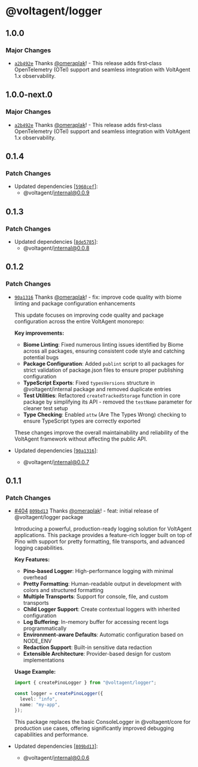 # @voltagent/logger

## 1.0.0

### Major Changes

- [`a2b492e`](https://github.com/VoltAgent/voltagent/commit/a2b492e8ed4dba96fa76862bbddf156f3a1a5c93) Thanks [@omeraplak](https://github.com/omeraplak)! - This release adds first‑class OpenTelemetry (OTel) support and seamless integration with VoltAgent 1.x observability.

## 1.0.0-next.0

### Major Changes

- [`a2b492e`](https://github.com/VoltAgent/voltagent/commit/a2b492e8ed4dba96fa76862bbddf156f3a1a5c93) Thanks [@omeraplak](https://github.com/omeraplak)! - This release adds first‑class OpenTelemetry (OTel) support and seamless integration with VoltAgent 1.x observability.

## 0.1.4

### Patch Changes

- Updated dependencies [[`5968cef`](https://github.com/VoltAgent/voltagent/commit/5968cef5fe417cd118867ac78217dddfbd60493d)]:
  - @voltagent/internal@0.0.9

## 0.1.3

### Patch Changes

- Updated dependencies [[`8de5785`](https://github.com/VoltAgent/voltagent/commit/8de5785e385bec632f846bcae44ee5cb22a9022e)]:
  - @voltagent/internal@0.0.8

## 0.1.2

### Patch Changes

- [`90a1316`](https://github.com/VoltAgent/voltagent/commit/90a131622a876c0d91e1b9046a5e1fc143fef6b5) Thanks [@omeraplak](https://github.com/omeraplak)! - fix: improve code quality with biome linting and package configuration enhancements

  This update focuses on improving code quality and package configuration across the entire VoltAgent monorepo:

  **Key improvements:**
  - **Biome Linting**: Fixed numerous linting issues identified by Biome across all packages, ensuring consistent code style and catching potential bugs
  - **Package Configuration**: Added `publint` script to all packages for strict validation of package.json files to ensure proper publishing configuration
  - **TypeScript Exports**: Fixed `typesVersions` structure in @voltagent/internal package and removed duplicate entries
  - **Test Utilities**: Refactored `createTrackedStorage` function in core package by simplifying its API - removed the `testName` parameter for cleaner test setup
  - **Type Checking**: Enabled `attw` (Are The Types Wrong) checking to ensure TypeScript types are correctly exported

  These changes improve the overall maintainability and reliability of the VoltAgent framework without affecting the public API.

- Updated dependencies [[`90a1316`](https://github.com/VoltAgent/voltagent/commit/90a131622a876c0d91e1b9046a5e1fc143fef6b5)]:
  - @voltagent/internal@0.0.7

## 0.1.1

### Patch Changes

- [#404](https://github.com/VoltAgent/voltagent/pull/404) [`809bd13`](https://github.com/VoltAgent/voltagent/commit/809bd13c5fce7b2afdb0f0d934cc5a21d3e77726) Thanks [@omeraplak](https://github.com/omeraplak)! - feat: initial release of @voltagent/logger package

  Introducing a powerful, production-ready logging solution for VoltAgent applications. This package provides a feature-rich logger built on top of Pino with support for pretty formatting, file transports, and advanced logging capabilities.

  **Key Features:**
  - **Pino-based Logger**: High-performance logging with minimal overhead
  - **Pretty Formatting**: Human-readable output in development with colors and structured formatting
  - **Multiple Transports**: Support for console, file, and custom transports
  - **Child Logger Support**: Create contextual loggers with inherited configuration
  - **Log Buffering**: In-memory buffer for accessing recent logs programmatically
  - **Environment-aware Defaults**: Automatic configuration based on NODE_ENV
  - **Redaction Support**: Built-in sensitive data redaction
  - **Extensible Architecture**: Provider-based design for custom implementations

  **Usage Example:**

  ```typescript
  import { createPinoLogger } from "@voltagent/logger";

  const logger = createPinoLogger({
    level: "info",
    name: "my-app",
  });
  ```

  This package replaces the basic ConsoleLogger in @voltagent/core for production use cases, offering significantly improved debugging capabilities and performance.

- Updated dependencies [[`809bd13`](https://github.com/VoltAgent/voltagent/commit/809bd13c5fce7b2afdb0f0d934cc5a21d3e77726)]:
  - @voltagent/internal@0.0.6
